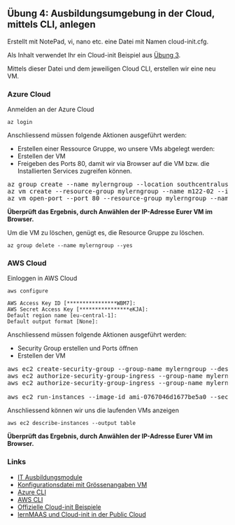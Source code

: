 Übung 4: Ausbildungsumgebung in der Cloud, mittels CLI, anlegen
------------------------------------------------

Erstellt mit NotePad, vi, nano etc. eine Datei mit Namen cloud-init.cfg.

Als Inhalt verwendet Ihr ein Cloud-init Beispiel aus [Übung 3](lernmaas-iac.md).

Mittels dieser Datei und dem jeweiligen Cloud CLI, erstellen wir eine neu VM.

### Azure Cloud

Anmelden an der Azure Cloud 

    az login
 
Anschliessend müssen folgende Aktionen ausgeführt werden:
* Erstellen einer Ressource Gruppe, wo unsere VMs abgelegt werden:    
* Erstellen der VM 
* Freigeben des Ports 80, damit wir via Browser auf die VM bzw. die Installierten Services zugreifen können.

<pre>
az group create --name mylerngroup --location southcentralus
az vm create --resource-group mylerngroup --name m122-02 --image UbuntuLTS --size Standard_D2_v4 --location southcentralus --custom-data cloud-init.cfg    
az vm open-port --port 80 --resource-group mylerngroup --name m122-02
</pre>    
    
**Überprüft das Ergebnis, durch Anwählen der IP-Adresse Eurer VM im Browser.**

Um die VM zu löschen, genügt es, die Resource Gruppe zu löschen.    

    az group delete --name mylerngroup --yes    
    
### AWS Cloud

Einloggen in AWS Cloud

    aws configure
 
    AWS Access Key ID [****************WBM7]:
    AWS Secret Access Key [****************eKJA]:
    Default region name [eu-central-1]:
    Default output format [None]:
    
Anschliessend müssen folgende Aktionen ausgeführt werden:
* Security Group erstellen und Ports öffnen
* Erstellen der VM 

<pre>
aws ec2 create-security-group --group-name mylerngroup --description "Standard Ports"
aws ec2 authorize-security-group-ingress --group-name mylerngroup --protocol tcp --port 22 --cidr 0.0.0.0/0
aws ec2 authorize-security-group-ingress --group-name mylerngroup --protocol tcp --port 80 --cidr 0.0.0.0/0   
    
aws ec2 run-instances --image-id ami-0767046d1677be5a0 --security-group-ids mylerngroup --instance-type t2.micro --count 1 --user-data file://cloud-init.cfg
</pre>

Anschliessend können wir uns die laufenden VMs anzeigen

    aws ec2 describe-instances --output table    
    
**Überprüft das Ergebnis, durch Anwählen der IP-Adresse Eurer VM im Browser.**
        
### Links

* [IT Ausbildungsmodule](https://github.com/tbz-it)
* [Konfigurationsdatei mit Grössenangaben VM](https://github.com/mc-b/lernmaas/blob/master/config.yaml)
* [Azure CLI](https://docs.microsoft.com/en-us/cli/azure/)
* [AWS CLI](https://aws.amazon.com/de/cli/)
* [Offizielle Cloud-init Beispiele](https://cloudinit.readthedocs.io/en/latest/topics/examples.html)
* [lernMAAS und Cloud-init in der Public Cloud](https://github.com/mc-b/lernmaas/tree/master/doc/Cloud)
        
